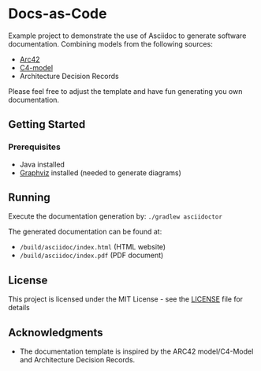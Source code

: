 # Docs-as-Code

Example project to demonstrate the use of Asciidoc to generate software documentation. Combining models from the following sources:

+ [Arc42](https://arc42.org/download)
+ [C4-model](https://c4model.com/)
+ Architecture Decision Records

Please feel free to adjust the template and have fun generating you own documentation.

## Getting Started

### Prerequisites

+ Java installed
+ [Graphviz](https://graphviz.gitlab.io/) installed (needed to generate diagrams)

## Running

Execute the documentation generation by:
`./gradlew asciidoctor`

The generated documentation can be found at:

+ `/build/asciidoc/index.html` (HTML website)
+ `/build/asciidoc/index.pdf` (PDF document)

## License

This project is licensed under the MIT License - see the [LICENSE](LICENSE) file for details

## Acknowledgments

* The documentation template is inspired by the ARC42 model/C4-Model and Architecture Decision Records.

